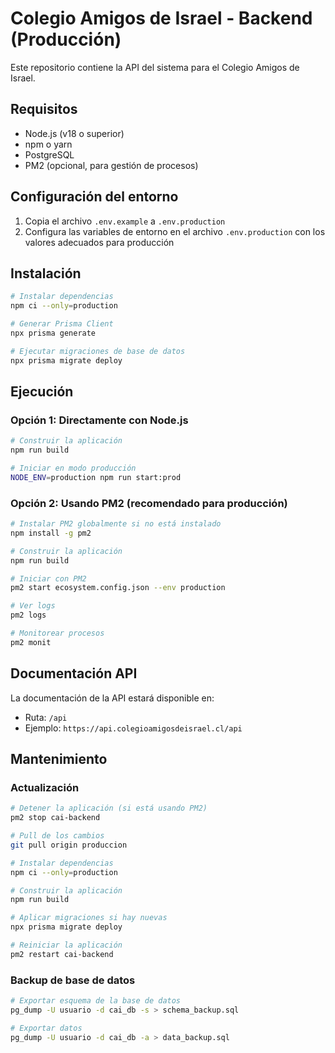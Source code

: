 # Colegio Amigos de Israel - Backend (Producción)

Este repositorio contiene la API del sistema para el Colegio Amigos de Israel.

## Requisitos

- Node.js (v18 o superior)
- npm o yarn
- PostgreSQL
- PM2 (opcional, para gestión de procesos)

## Configuración del entorno

1. Copia el archivo `.env.example` a `.env.production`
2. Configura las variables de entorno en el archivo `.env.production` con los valores adecuados para producción

## Instalación

```bash
# Instalar dependencias
npm ci --only=production

# Generar Prisma Client
npx prisma generate

# Ejecutar migraciones de base de datos
npx prisma migrate deploy
```

## Ejecución

### Opción 1: Directamente con Node.js

```bash
# Construir la aplicación
npm run build

# Iniciar en modo producción
NODE_ENV=production npm run start:prod
```

### Opción 2: Usando PM2 (recomendado para producción)

```bash
# Instalar PM2 globalmente si no está instalado
npm install -g pm2

# Construir la aplicación
npm run build

# Iniciar con PM2
pm2 start ecosystem.config.json --env production

# Ver logs
pm2 logs

# Monitorear procesos
pm2 monit
```

## Documentación API

La documentación de la API estará disponible en:
- Ruta: `/api`
- Ejemplo: `https://api.colegioamigosdeisrael.cl/api`

## Mantenimiento

### Actualización

```bash
# Detener la aplicación (si está usando PM2)
pm2 stop cai-backend

# Pull de los cambios
git pull origin produccion

# Instalar dependencias
npm ci --only=production

# Construir la aplicación
npm run build

# Aplicar migraciones si hay nuevas
npx prisma migrate deploy

# Reiniciar la aplicación
pm2 restart cai-backend
```

### Backup de base de datos

```bash
# Exportar esquema de la base de datos
pg_dump -U usuario -d cai_db -s > schema_backup.sql

# Exportar datos
pg_dump -U usuario -d cai_db -a > data_backup.sql
```